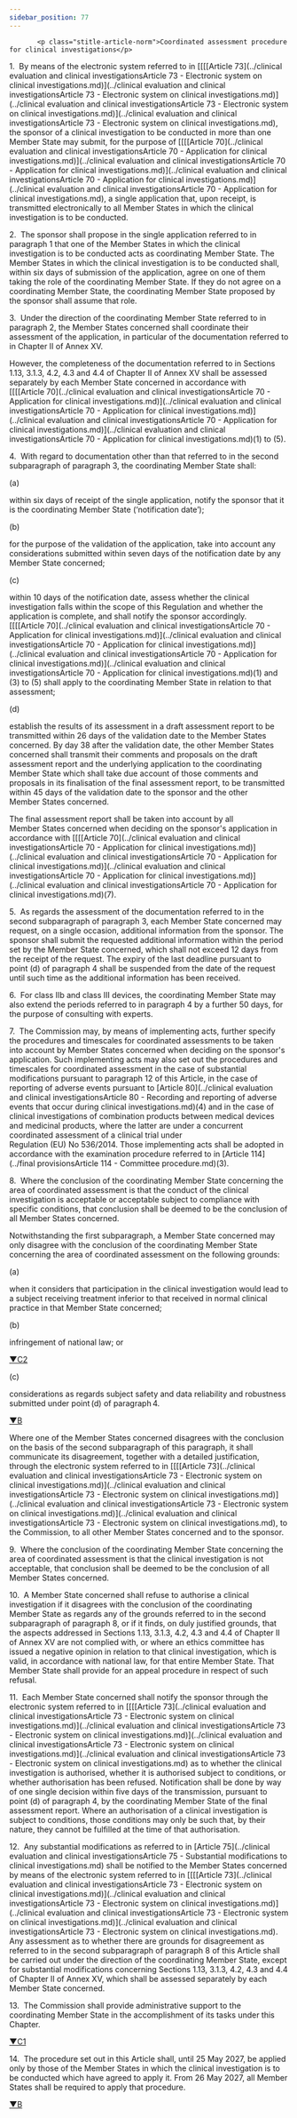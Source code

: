 ```yaml
---
sidebar_position: 77
---
```

           <p class="stitle-article-norm">Coordinated assessment procedure for clinical investigations</p>
   <p class="norm">1.&nbsp;&nbsp;By means of the electronic system 
referred to in [[[[Article&nbsp;73](../clinical evaluation and clinical investigationsArticle 73 - Electronic system on clinical investigations.md)](../clinical evaluation and clinical investigationsArticle 73 - Electronic system on clinical investigations.md)](../clinical evaluation and clinical investigationsArticle 73 - Electronic system on clinical investigations.md)](../clinical evaluation and clinical investigationsArticle 73 - Electronic system on clinical investigations.md), the sponsor of a clinical investigation 
to be conducted in more than one Member&nbsp;State may submit, for the 
purpose of [[[[Article&nbsp;70](../clinical evaluation and clinical investigationsArticle 70 - Application for clinical investigations.md)](../clinical evaluation and clinical investigationsArticle 70 - Application for clinical investigations.md)](../clinical evaluation and clinical investigationsArticle 70 - Application for clinical investigations.md)](../clinical evaluation and clinical investigationsArticle 70 - Application for clinical investigations.md), a single application that, upon receipt, is 
transmitted electronically to all Member&nbsp;States in which the 
clinical investigation is to be conducted.</p>
   <p class="norm">2.&nbsp;&nbsp;The sponsor shall propose in the single
 application referred to in paragraph&nbsp;1 that one of the 
Member&nbsp;States in which the clinical investigation is to be 
conducted acts as coordinating Member&nbsp;State. The Member&nbsp;States
 in which the clinical investigation is to be conducted shall, within 
six days of submission of the application, agree on one of them taking 
the role of the coordinating Member&nbsp;State. If they do not agree on a
 coordinating Member&nbsp;State, the coordinating Member&nbsp;State 
proposed by the sponsor shall assume that role.</p>
   <p class="norm">3.&nbsp;&nbsp;Under the direction of the coordinating
 Member&nbsp;State referred to in paragraph&nbsp;2, the 
Member&nbsp;States concerned shall coordinate their assessment of the 
application, in particular of the documentation referred to in Chapter 
II of Annex&nbsp;XV.</p>
   <p class="norm">However, the completeness of the documentation 
referred to in Sections 1.13, 3.1.3, 4.2, 4.3 and 4.4 of Chapter II of 
Annex&nbsp;XV shall be assessed separately by each Member&nbsp;State 
concerned in accordance with [[[[Article&nbsp;70](../clinical evaluation and clinical investigationsArticle 70 - Application for clinical investigations.md)](../clinical evaluation and clinical investigationsArticle 70 - Application for clinical investigations.md)](../clinical evaluation and clinical investigationsArticle 70 - Application for clinical investigations.md)](../clinical evaluation and clinical investigationsArticle 70 - Application for clinical investigations.md)(1) to (5).</p>
   <p class="norm">4.&nbsp;&nbsp;With regard to documentation other than
 that referred to in the second subparagraph&nbsp;of paragraph&nbsp;3, 
the coordinating Member&nbsp;State shall:</p>
   <div class="grid-container grid-list">
      <div class="list grid-list-column-1">
         <span>(a)&nbsp;</span>
      </div>
      <div class="grid-list-column-2">
         <p class="norm">within six days of receipt of the single 
application, notify the sponsor that it is the coordinating 
Member&nbsp;State (‘notification date’);</p>
      </div>
   </div>
   <div class="grid-container grid-list">
      <div class="list grid-list-column-1">
         <span>(b)&nbsp;</span>
      </div>
      <div class="grid-list-column-2">
         <p class="norm">for the purpose of the validation of the 
application, take into account any considerations submitted within seven
 days of the notification date by any Member&nbsp;State concerned;</p>
      </div>
   </div>
   <div class="grid-container grid-list">
      <div class="list grid-list-column-1">
         <span>(c)&nbsp;</span>
      </div>
      <div class="grid-list-column-2">
         <p class="norm">within 10 days of the notification date, assess
 whether the clinical investigation falls within the scope of this 
Regulation and whether the application is complete, and shall notify the
 sponsor accordingly. [[[[Article&nbsp;70](../clinical evaluation and clinical investigationsArticle 70 - Application for clinical investigations.md)](../clinical evaluation and clinical investigationsArticle 70 - Application for clinical investigations.md)](../clinical evaluation and clinical investigationsArticle 70 - Application for clinical investigations.md)](../clinical evaluation and clinical investigationsArticle 70 - Application for clinical investigations.md)(1) and (3) to (5) shall apply to 
the coordinating Member&nbsp;State in relation to that assessment;</p>
      </div>
   </div>
   <div class="grid-container grid-list">
      <div class="list grid-list-column-1">
         <span>(d)&nbsp;</span>
      </div>
      <div class="grid-list-column-2">
         <p class="norm">establish the results of its assessment in a 
draft assessment report to be transmitted within 26&nbsp;days of the 
validation date to the Member&nbsp;States concerned. By day&nbsp;38 
after the validation date, the other Member&nbsp;States concerned shall 
transmit their comments and proposals on the draft assessment report and
 the underlying application to the coordinating Member&nbsp;State which 
shall take due account of those comments and proposals in its 
finalisation of the final assessment report, to be transmitted within 
45&nbsp;days of the validation date to the sponsor and the other 
Member&nbsp;States concerned.</p>
      </div>
   </div>
   <p class="norm">The final assessment report shall be taken into 
account by all Member&nbsp;States concerned when deciding on the 
sponsor's application in accordance with [[[[Article&nbsp;70](../clinical evaluation and clinical investigationsArticle 70 - Application for clinical investigations.md)](../clinical evaluation and clinical investigationsArticle 70 - Application for clinical investigations.md)](../clinical evaluation and clinical investigationsArticle 70 - Application for clinical investigations.md)](../clinical evaluation and clinical investigationsArticle 70 - Application for clinical investigations.md)(7).</p>
   <p class="norm">5.&nbsp;&nbsp;As regards the assessment of the 
documentation referred to in the second subparagraph&nbsp;of 
paragraph&nbsp;3, each Member&nbsp;State concerned may request, on a 
single occasion, additional information from the sponsor. The sponsor 
shall submit the requested additional information within the period set 
by the Member&nbsp;State concerned, which shall not exceed 12&nbsp;days 
from the receipt of the request. The expiry of the last deadline 
pursuant to point&nbsp;(d) of paragraph&nbsp;4 shall be suspended from 
the date of the request until such time as the additional information 
has been received.</p>
   <p class="norm">6.&nbsp;&nbsp;For class&nbsp;IIb and class&nbsp;III 
devices, the coordinating Member&nbsp;State may also extend the periods 
referred to in paragraph&nbsp;4 by a further 50 days, for the purpose of
 consulting with experts.</p>
   <p class="norm">7.&nbsp;&nbsp;The Commission may, by means of 
implementing acts, further specify the procedures and timescales for 
coordinated assessments to be taken into account by Member&nbsp;States 
concerned when deciding on the sponsor's application. Such implementing 
acts may also set out the procedures and timescales for coordinated 
assessment in the case of substantial modifications pursuant to 
paragraph&nbsp;12 of this Article, in the case of reporting of adverse 
events pursuant to [Article&nbsp;80](../clinical evaluation and clinical investigationsArticle 80 - Recording and reporting of adverse events that occur during clinical investigations.md)(4) and in the case of clinical 
investigations of combination products between medical devices and 
medicinal products, where the latter are under a concurrent coordinated 
assessment of a clinical trial under 
Regulation&nbsp;(EU)&nbsp;No&nbsp;536/2014. Those implementing acts 
shall be adopted in accordance with the examination procedure referred 
to in [Article&nbsp;114](../final provisionsArticle 114 - Committee procedure.md)(3).</p>
   <p class="norm">8.&nbsp;&nbsp;Where the conclusion of the 
coordinating Member&nbsp;State concerning the area of coordinated 
assessment is that the conduct of the clinical investigation is 
acceptable or acceptable subject to compliance with specific conditions,
 that conclusion shall be deemed to be the conclusion of all 
Member&nbsp;States concerned.</p>
   <p class="norm">Notwithstanding the first subparagraph, a 
Member&nbsp;State concerned may only disagree with the conclusion of the
 coordinating Member&nbsp;State concerning the area of coordinated 
assessment on the following grounds:</p>
   <div class="grid-container grid-list">
      <div class="list grid-list-column-1">
         <span>(a)&nbsp;</span>
      </div>
      <div class="grid-list-column-2">
         <p class="norm">when it considers that participation in the 
clinical investigation would lead to a subject receiving treatment 
inferior to that received in normal clinical practice in that 
Member&nbsp;State concerned;</p>
      </div>
   </div>
   <div class="grid-container grid-list">
      <div class="list grid-list-column-1">
         <span>(b)&nbsp;</span>
      </div>
      <div class="grid-list-column-2">
         <p class="norm">infringement of national law; or</p>
      </div>
   </div>
   <p class="modref">
      <a href="https://eur-lex.europa.eu/legal-content/EN/AUTO/?uri=celex:32017R0745R%2802%29" onclick="window.open(this.href,'_blanc'); return false;" title="32017R0745R(02): REPLACED">▼C2</a><a class="anchorarrow" id="C2-1" href="#C2-2"><i class="fa fa-arrow-down" title="NEXT" ></i></a>
   </p>
   <div class="grid-container grid-list">
      <div class="list grid-list-column-1">
         <span>(c)&nbsp;</span>
      </div>
      <div class="grid-list-column-2">
         <p class="norm">considerations as regards subject safety and data reliability and robustness submitted under point (d) of paragraph 4.</p>
      </div>
   </div>
   <p class="modref">
      <a href="https://eur-lex.europa.eu/legal-content/EN/AUTO/?uri=celex:32017R0745" onclick="window.open(this.href,'_blanc'); return false;" title="32017R0745">▼B</a><a class="anchorarrow" id="B-4" href="#B-5"><i class="fa fa-arrow-down" title="NEXT" ></i></a>
   </p>
   <p class="norm">Where one of the Member&nbsp;States concerned 
disagrees with the conclusion on the basis of the second 
subparagraph&nbsp;of this paragraph, it shall communicate its 
disagreement, together with a detailed justification, through the 
electronic system referred to in [[[[Article&nbsp;73](../clinical evaluation and clinical investigationsArticle 73 - Electronic system on clinical investigations.md)](../clinical evaluation and clinical investigationsArticle 73 - Electronic system on clinical investigations.md)](../clinical evaluation and clinical investigationsArticle 73 - Electronic system on clinical investigations.md)](../clinical evaluation and clinical investigationsArticle 73 - Electronic system on clinical investigations.md), to the Commission, to 
all other Member&nbsp;States concerned and to the sponsor.</p>
   <p class="norm">9.&nbsp;&nbsp;Where the conclusion of the 
coordinating Member&nbsp;State concerning the area of coordinated 
assessment is that the clinical investigation is not acceptable, that 
conclusion shall be deemed to be the conclusion of all 
Member&nbsp;States concerned.</p>
   <p class="norm">10.&nbsp;&nbsp;A Member&nbsp;State concerned shall 
refuse to authorise a clinical investigation if it disagrees with the 
conclusion of the coordinating Member&nbsp;State as regards any of the 
grounds referred to in the second subparagraph&nbsp;of paragraph&nbsp;8,
 or if it finds, on duly justified grounds, that the aspects addressed 
in Sections 1.13, 3.1.3, 4.2, 4.3 and 4.4 of Chapter&nbsp;II of 
Annex&nbsp;XV are not complied with, or where an ethics committee has 
issued a negative opinion in relation to that clinical investigation, 
which is valid, in accordance with national law, for that entire 
Member&nbsp;State. That Member&nbsp;State shall provide for an appeal 
procedure in respect of such refusal.</p>
   <p class="norm">11.&nbsp;&nbsp;Each Member&nbsp;State concerned shall
 notify the sponsor through the electronic system referred to in 
[[[[Article&nbsp;73](../clinical evaluation and clinical investigationsArticle 73 - Electronic system on clinical investigations.md)](../clinical evaluation and clinical investigationsArticle 73 - Electronic system on clinical investigations.md)](../clinical evaluation and clinical investigationsArticle 73 - Electronic system on clinical investigations.md)](../clinical evaluation and clinical investigationsArticle 73 - Electronic system on clinical investigations.md) as to whether the clinical investigation is authorised, 
whether it is authorised subject to conditions, or whether authorisation
 has been refused. Notification shall be done by way of one single 
decision within five days of the transmission, pursuant to 
point&nbsp;(d) of paragraph&nbsp;4, by the coordinating 
Member&nbsp;State of the final assessment report. Where an authorisation
 of a clinical investigation is subject to conditions, those conditions 
may only be such that, by their nature, they cannot be fulfilled at the 
time of that authorisation.</p>
   <p class="norm">12.&nbsp;&nbsp;Any substantial modifications as 
referred to in [Article&nbsp;75](../clinical evaluation and clinical investigationsArticle 75 - Substantial modifications to clinical investigations.md) shall be notified to the 
Member&nbsp;States concerned by means of the electronic system referred 
to in [[[[Article&nbsp;73](../clinical evaluation and clinical investigationsArticle 73 - Electronic system on clinical investigations.md)](../clinical evaluation and clinical investigationsArticle 73 - Electronic system on clinical investigations.md)](../clinical evaluation and clinical investigationsArticle 73 - Electronic system on clinical investigations.md)](../clinical evaluation and clinical investigationsArticle 73 - Electronic system on clinical investigations.md). Any assessment as to whether there are grounds 
for disagreement as referred to in the second subparagraph&nbsp;of 
paragraph&nbsp;8 of this Article&nbsp;shall be carried out under the 
direction of the coordinating Member&nbsp;State, except for substantial 
modifications concerning Sections 1.13, 3.1.3, 4.2, 4.3 and 4.4 of 
Chapter II of Annex&nbsp;XV, which shall be assessed separately by each 
Member&nbsp;State concerned.</p>
   <p class="norm">13.&nbsp;&nbsp;The Commission shall provide 
administrative support to the coordinating Member&nbsp;State in the 
accomplishment of its tasks under this Chapter.</p>
   <p class="modref">
      <a href="https://eur-lex.europa.eu/legal-content/EN/AUTO/?uri=celex:32017R0745R%2801%29" onclick="window.open(this.href,'_blanc'); return false;" title="32017R0745R(01): REPLACED">▼C1</a><a class="anchorarrow" id="C1-5" href="#C1-6"><i class="fa fa-arrow-down" title="NEXT" ></i></a>
   </p>
   <p class="norm">14.&nbsp;&nbsp;The procedure set out in this Article 
shall, until 25&nbsp;May 2027, be applied only by those of the Member 
States in which the clinical investigation is to be conducted which have
 agreed to apply it. From 26&nbsp;May 2027, all Member States shall be 
required to apply that procedure.</p>
   <p class="modref">
      <a href="https://eur-lex.europa.eu/legal-content/EN/AUTO/?uri=celex:32017R0745" onclick="window.open(this.href,'_blanc'); return false;" title="32017R0745">▼B</a><a class="anchorarrow" id="B-5" href="#B-6"><i class="fa fa-arrow-down" title="NEXT" ></i></a>
   </p>